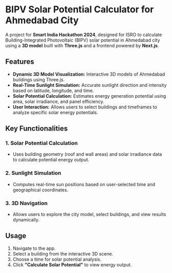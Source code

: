 # BIPV Solar Potential Calculator for Ahmedabad City

A project for **Smart India Hackathon 2024**, designed for ISRO to calculate Building-Integrated Photovoltaic (BIPV) solar potential in Ahmedabad city using a **3D model** built with **Three.js** and a frontend powered by **Next.js**.

## Features

- **Dynamic 3D Model Visualization:** Interactive 3D models of Ahmedabad buildings using Three.js.
- **Real-Time Sunlight Simulation:** Accurate sunlight direction and intensity based on latitude, longitude, and time.
- **Solar Potential Calculation:** Estimates energy generation potential using area, solar irradiance, and panel efficiency.
- **User Interaction:** Allows users to select buildings and timeframes to analyze specific solar energy potentials.

## Key Functionalities

### 1. Solar Potential Calculation
- Uses building geometry (roof and wall areas) and solar irradiance data to calculate potential energy output.

### 2. Sunlight Simulation
- Computes real-time sun positions based on user-selected time and geographical coordinates.

### 3. 3D Navigation
- Allows users to explore the city model, select buildings, and view results dynamically.

## Usage

1. Navigate to the app.
2. Select a building from the interactive 3D scene.
3. Choose a time for solar potential analysis.
4. Click **"Calculate Solar Potential"** to view energy output.
